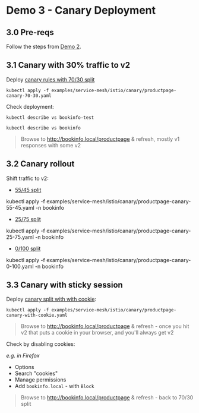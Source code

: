 # Demo 3 - Canary Deployment

## 3.0 Pre-reqs

Follow the steps from [Demo 2](../demo2/README.md).


## 3.1 Canary with 30% traffic to v2

Deploy [canary rules with 70/30 split](productpage-canary-70-30.yaml)

```
kubectl apply -f examples/service-mesh/istio/canary/productpage-canary-70-30.yaml
```

Check deployment:

```
kubectl describe vs bookinfo-test

kubectl describe vs bookinfo
```

> Browse to http://bookinfo.local/productpage & refresh, mostly v1 responses with some v2

## 3.2 Canary rollout

Shift traffic to v2:

- [55/45 split](productpage-canary-55-45.yaml)

kubectl apply -f examples/service-mesh/istio/canary/productpage-canary-55-45.yaml -n bookinfo

- [25/75 split](productpage-canary-25-75.yaml)

kubectl apply -f examples/service-mesh/istio/canary/productpage-canary-25-75.yaml -n bookinfo

- [0/100 split](productpage-canary-0-100.yaml)

kubectl apply -f examples/service-mesh/istio/canary/productpage-canary-0-100.yaml -n bookinfo

## 3.3 Canary with sticky session

Deploy [canary split with with cookie](productpage-canary-with-cookie.yaml):

```
kubectl apply -f examples/service-mesh/istio/canary/productpage-canary-with-cookie.yaml
```

> Browse to http://bookinfo.local/productpage & refresh - once you hit v2 that puts a cookie in your browser, and you'll always get v2

Check by disabling cookies:

_e.g. in Firefox_
- Options
- Search "cookies"
- Manage permissions
- Add `bookinfo.local` - with `Block`

> Browse to http://bookinfo.local/productpage & refresh - back to 70/30 split
